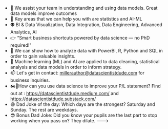 - 👋 We assist your team in understanding and using data models. Great data models improve outcomes  
- 👀 Key areas that we can help you with are statistics and AI-ML
- 👽 BI & Data Visualization, Data Integration, Data Engineering, Advanced Analytics, AI
- 👉 “Smart business shortcuts powered by data science — no PhD required!"
- 🌱 We can show how to analyze data with PowerBI, R, Python and SQL in order to gain valuable insights.
- 💞️ Machine learning (ML) and AI are applied to data cleaning, statistical analysis and data models in order to inform strategy.
- 📫 Let's get in contact: millerauthor@datascientistdude.com for business inquiries.
- 🏍️💨How can you use data science to improve your P/L statement? Find out at : https://datascientistdude.medium.com/ and https://datascientistdude.substack.com/
- 😄 Dad Joke of the day: Which days are the strongest? Saturday and Sunday. The rest are weekdays.
- 😎 Bonus Dad Joke: Did you know your pupils are the last part to stop working when you pass on? They dilate.
--->
